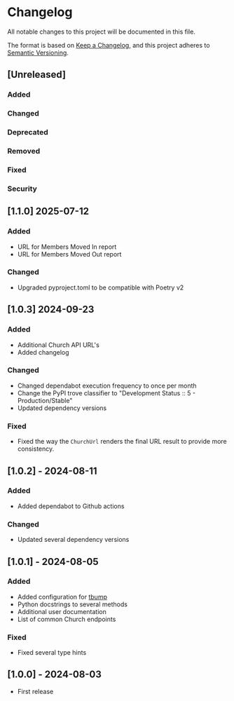 # Changelog

All notable changes to this project will be documented in this file.

The format is based on [Keep a Changelog](https://keepachangelog.com/en/1.1.0/),
and this project adheres to [Semantic Versioning](https://semver.org/spec/v2.0.0.html).

## [Unreleased]

### Added
### Changed
### Deprecated
### Removed
### Fixed
### Security

## [1.1.0] 2025-07-12

### Added

- URL for Members Moved In report
- URL for Members Moved Out report

### Changed

- Upgraded pyproject.toml to be compatible with Poetry v2

## [1.0.3] 2024-09-23

### Added
- Additional Church API URL's
- Added changelog

### Changed
- Changed dependabot execution frequency to once per month
- Change the PyPI trove classifier to "Development Status :: 5 - Production/Stable"
- Updated dependency versions

### Fixed
- Fixed the way the `ChurchUrl` renders the final URL result to provide more
  consistency.

## [1.0.2] - 2024-08-11

### Added
- Added dependabot to Github actions

### Changed
- Updated several dependency versions

## [1.0.1] - 2024-08-05

### Added
- Added configuration for [tbump](https://github.com/your-tools/tbump)
- Python docstrings to several methods
- Additional user documentation
- List of common Church endpoints

### Fixed
- Fixed several type hints

## [1.0.0] - 2024-08-03
- First release

